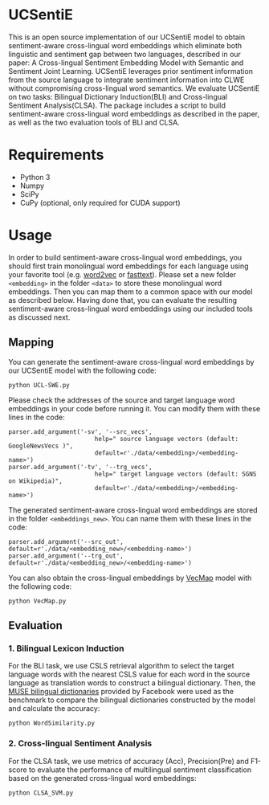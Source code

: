 # UCSentiE 
This is an open source implementation of our UCSentiE model to obtain sentiment-aware cross-lingual word embeddings which eliminate both linguistic and sentiment gap between two languages, described in our paper: A Cross-lingual Sentiment Embedding Model with Semantic and Sentiment Joint Learning. UCSentiE leverages prior sentiment information from the source language to integrate sentiment information into CLWE without compromising cross-lingual word semantics. We evaluate UCSentiE on two tasks: Bilingual Dictionary Induction(BLI) and Cross-lingual Sentiment Analysis(CLSA). The package includes a script to build sentiment-aware cross-lingual word embeddings as described in the paper, as well as the two evaluation tools of BLI and CLSA.
# Requirements
* Python 3
* Numpy
* SciPy
* CuPy (optional, only required for CUDA support)
# Usage
In order to build sentiment-aware cross-lingual word embeddings, you should first train monolingual word embeddings for each language using your favorite tool (e.g. [word2vec](https://github.com/tmikolov/word2vec) or [fasttext](https://github.com/facebookresearch/fastText)). Please set a new folder `<embedding>` in the folder `<data>` to store these monolingual word embeddings. Then you can map them to a common space with our model as described below. Having done that, you can evaluate the resulting sentiment-aware cross-lingual word embeddings using our included tools as discussed next.
## Mapping
You can generate the sentiment-aware cross-lingual word embeddings by our UCSentiE model with the following code:
```
python UCL-SWE.py
```
Please check the addresses of the source and target language word embeddings in your code before running it. You can modify them with these lines in the code:
```
parser.add_argument('-sv', '--src_vecs',
                        help=" source language vectors (default: GoogleNewsVecs )",
                        default=r'./data/<embedding>/<embedding-name>')
parser.add_argument('-tv', '--trg_vecs',
                        help=" target language vectors (default: SGNS on Wikipedia)",
                        default=r'./data/<embedding>/<embedding-name>')    
```
The generated sentiment-aware cross-lingual word embeddings are stored in the folder `<embeddings_new>`. You can name them with these lines in the code:
```
parser.add_argument('--src_out', default=r'./data/<embedding_new>/<embedding-name>')
parser.add_argument('--trg_out', default=r'./data/<embedding_new>/<embedding-name>')      
```
You can also obtain the cross-lingual embeddings by [VecMap](https://github.com/lishiqimagic/vecmap) model with the following code:
```
python VecMap.py
```
## Evaluation
### 1. Bilingual Lexicon Induction
For the BLI task, we use CSLS retrieval algorithm to select the target language words with the nearest CSLS value for each word in the source language as translation words to construct a bilingual dictionary. Then, the [MUSE bilingual dictionaries](https://github.com/facebookresearch/MUSE#ground-truth-bilingual-dictionaries) provided by Facebook were used as the benchmark to compare the bilingual dictionaries constructed by the model and calculate the accuracy:
```
python WordSimilarity.py
```
### 2. Cross-lingual Sentiment Analysis
For the CLSA task, we use metrics of accuracy (Acc), Precision(Pre) and F1-score to evaluate the performance of multilingual sentiment classification based on the generated cross-lingual word embeddings:
```
python CLSA_SVM.py
```
